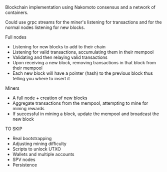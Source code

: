 Blockchain implementation using Nakomoto consensus and a network of containers. 

Could use grpc streams for the miner's listening for transactions and for the normal nodes listening for new blocks.

Full nodes 
- Listening for new blocks to add to their chain 
- Listening for valid transactions, accumulating them in their mempool
- Validating and then relaying valid transactions
- Upon receiving a new block, removing transactions in that block from their mempool
- Each new block will have a pointer (hash) to the previous block thus telling you where to insert it 

Miners
- A full node + creation of new blocks
- Aggregate transactions from the mempool, attempting to mine for mining rewards
- If successful in mining a block, update the mempool and broadcast the new block

TO SKIP
- Real bootstrapping
- Adjusting mining difficulty
- Scripts to unlock UTXO
- Wallets and multiple accounts
- SPV nodes
- Persistence

